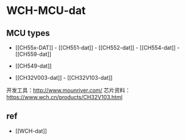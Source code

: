 
# WCH-MCU-dat

## MCU types 

- [[CH55x-DAT]] - [[CH551-dat]] - [[CH552-dat]] - [[CH554-dat]] - [[CH559-dat]]

- [[CH549-dat]]

- [[CH32V003-dat]] - [[CH32V103-dat]]


开发工具：http://www.mounriver.com/
芯片资料：https://www.wch.cn/products/CH32V103.html

## ref 

- [[WCH-dat]]